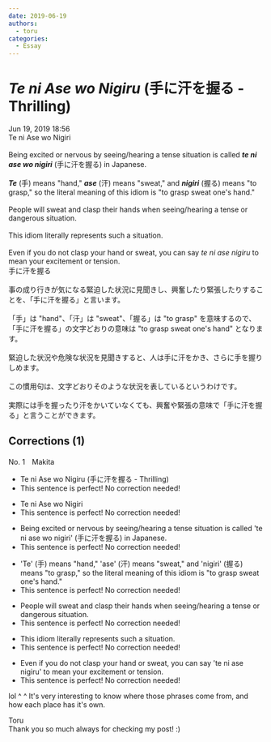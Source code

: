 ```yaml
---
date: 2019-06-19
authors:
  - toru
categories:
  - Essay
---
```


<h1 id="subject_show"><strong><em>Te ni Ase wo Nigiru</strong></em> (手に汗を握る - Thrilling)</h1>
<div class="date">Jun 19, 2019 18:56</div>
<div id="post"><div id="body_show_ori">
Te ni Ase wo Nigiri<br/><br/>Being excited or nervous by seeing/hearing a tense situation is called <strong><em>te ni ase wo nigiri</em></strong> (手に汗を握る) in Japanese.<br/><br/><strong><em>Te</em></strong> (手) means "hand," <strong><em>ase</em></strong> (汗) means "sweat," and <strong><em>nigiri</em></strong> (握る) means "to grasp," so the literal meaning of this idiom is "to grasp sweat one's hand."<br/><br/>People will sweat and clasp their hands when seeing/hearing a tense or dangerous situation.<br/><br/>This idiom literally represents such a situation.<br/><br/>Even if you do not clasp your hand or sweat, you can say <em>te ni ase nigiru</em> to mean your excitement or tension.
</div></div>

<!-- more -->

<div id="post_ja"><div id="body_show_mo">
手に汗を握る<br/><br/>事の成り行きが気になる緊迫した状況に見聞きし、興奮したり緊張したりすることを、「手に汗を握る」と言います。<br/><br/>「手」は "hand"、「汗」は "sweat"、「握る」は "to grasp" を意味するので、「手に汗を握る」の文字どおりの意味は "to grasp sweat one's hand" となります。<br/><br/>緊迫した状況や危険な状況を見聞きすると、人は手に汗をかき、さらに手を握りしめます。<br/><br/>この慣用句は、文字どおりそのような状況を表しているというわけです。<br/><br/>実際には手を握ったり汗をかいていなくても、興奮や緊張の意味で「手に汗を握る」と言うことができます。
</div></div>

## Corrections (1)
<div id="block"><div class="first_name"> No. 1　<span class="just_name">Makita</span></div><div id="block2">
<ul class="correction_field">
<li class="incorrect">Te ni Ase wo Nigiru (手に汗を握る - Thrilling)</li>
<li class="corrected perfect">This sentence is perfect! No correction needed!</li>
</ul>
<ul class="correction_field">
<li class="incorrect">Te ni Ase wo Nigiri</li>
<li class="corrected perfect">This sentence is perfect! No correction needed!</li>
</ul>
<ul class="correction_field">
<li class="incorrect">Being excited or nervous by seeing/hearing a tense situation is called 'te ni ase wo nigiri' (手に汗を握る) in Japanese.</li>
<li class="corrected perfect">This sentence is perfect! No correction needed!</li>
</ul>
<ul class="correction_field">
<li class="incorrect">'Te' (手) means "hand," 'ase' (汗) means "sweat," and 'nigiri' (握る) means "to grasp," so the literal meaning of this idiom is "to grasp sweat one's hand."</li>
<li class="corrected perfect">This sentence is perfect! No correction needed!</li>
</ul>
<ul class="correction_field">
<li class="incorrect">People will sweat and clasp their hands when seeing/hearing a tense or dangerous situation.</li>
<li class="corrected perfect">This sentence is perfect! No correction needed!</li>
</ul>
<ul class="correction_field">
<li class="incorrect">This idiom literally represents such a situation.</li>
<li class="corrected perfect">This sentence is perfect! No correction needed!</li>
</ul>
<ul class="correction_field">
<li class="incorrect">Even if you do not clasp your hand or sweat, you can say 'te ni ase nigiru' to mean your excitement or tension.</li>
<li class="corrected perfect">This sentence is perfect! No correction needed!</li>
</ul>
<p class="comment_small">
 lol ^ ^ It's very interesting to know where those phrases come from, and how each place has it's own.
</p>

</div><div class="name"><span class="just_name">Toru</span><br>
Thank you so much always for checking my post! :)
</div>
</div>
